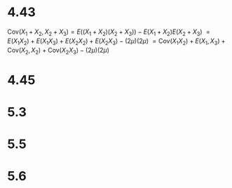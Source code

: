 # 4.43

$\text{Cov}(X_1+X_2,X_2+X_3)=E((X_1+X_2)(X_2+X_3))-E(X_1+X_2)E(X_2+X_3)$
$=E(X_1X_2)+E(X_1X_3)+E(X_2X_2)+E(X_2X_3)-(2\mu)(2\mu)$
$=\text{Cov}(X_1X_2)+E(X_1,X_3)+\text{Cov}(X_2,X_2)+\text{Cov}(X_2X_3)-(2\mu)(2\mu)$

# 4.45

# 5.3

# 5.5

# 5.6

